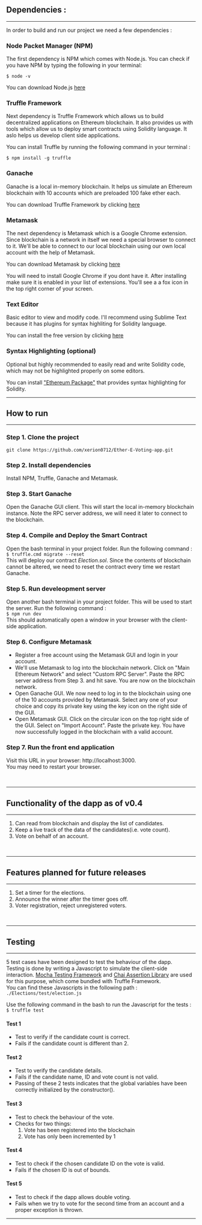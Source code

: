 ## Dependencies : ##
---
In order to build and run our project we need a few dependencies :

### Node Packet Manager (NPM) ###

The first dependency is NPM which comes with Node.js. You can check if you have NPM by typing the following in your terminal:

`$ node -v`

You can download Node.js [here](https://nodejs.org/en)

### Truffle Framework ###

Next dependency is Truffle Framework which allows us to build decentralized applications on Ethereum blockchain. It also provides us with tools which allow us to deploy smart contracts using Solidity language. It aslo helps us develop client side applications.

You can install Truffle by running the following command in your terminal : 

`$ npm install -g truffle`

### Ganache ###

Ganache is a local in-memory blockchain. It helps us simulate an Ethereum blockchain with 10 accounts which are preloaded 100 fake ether each.

You can download Truffle Framework by clicking [here](https://truffleframework.com/ganache)

### Metamask ###

The next dependency is Metamask which is a Google Chrome extension. Since blockchain is a network in itself we need a special browser to connect to it. We'll be able to connect to our local blockchain using our own local account with the help of Metamask. 

You can download Metamask by clicking [here](https://chrome.google.com/webstore/detail/metamask/nkbihfbeogaeaoehlefnkodbefgpgknn?hl=en)

You will need to install Google Chrome if you dont have it. After installing make sure it is enabled in your list of extensions. You'll see a a fox icon in the top right corner of your screen.

### Text Editor ###

Basic editor to view and modify code. I'll recommend using Sublime Text because it has plugins for syntax highliting for Solidity language.

You can install the free version by clicking [here](https://www.sublimetext.com/)


### Syntax Highlighting (optional) ###

Optional but highly recommended to easily read and write Solidity code, which may not be highlighted properly on some editors.

You can install ["Ethereum Package"](https://packagecontrol.io/packages/Ethereum) that provides syntax highlighting for Solidity.
<br>

---
## How to run ##
---
### Step 1. Clone the project ###

`git clone https://github.com/xerion0712/Ether-E-Voting-app.git`

### Step 2. Install dependencies ###

Install NPM, Truffle, Ganache and Metamask.

### Step 3. Start Ganache ###

Open the Ganache GUI client. This will start the local in-memory blockchain instance. Note the RPC server address, we will need it later to connect to the blockchain.

### Step 4. Compile and Deploy the Smart Contract ###

Open the bash terminal in your project folder. Run the following command :<br>
`$ truffle.cmd migrate --reset` <br>
This will deploy our contract *Election.sol*. Since the contents of blockchain cannot be altered, we need to reset the contract every time we restart Ganache.

### Step 5. Run develeopment server ###

Open another bash terminal in your project folder. This will be used to start the server. Run the following command :<br>`$ npm run dev`<br>
This should automatically open a window in your browser with the client-side application.

### Step 6. Configure Metamask ###

* Register a free account using the Metamask GUI and login in your account.
* We'll use Metamask to log into the blockchain network. Click on "Main Ethereum Network" and select "Custom RPC Server". Paste the RPC server address from Step 3. and hit save. You are now on the blockchain network.
* Open Ganache GUI. We now need to log in to the blockchain using one of the 10 accounts provided by Metamask. Select any one of your choice and copy its private key using the key icon on the right side of the GUI.
* Open Metamask GUI. Click on the circular icon on the top right side of the GUI. Select on "Import Account". Paste the private key. You have now successfully logged in the blockchain with a valid account.

### Step 7. Run the front end application ###

Visit this URL in your browser: http://localhost:3000.<br>
You may need to restart your browser.

<br>

---
## Functionality of the dapp as of v0.4 ##
---

1. Can read from blockchain and display the list of candidates.
2. Keep a live track of the data of the candidates(i.e. vote count).
3. Vote on behalf of an account.

<br>

---
## Features planned for future releases ##
---

1. Set a timer for the elections.
2. Announce the winner after the timer goes off.
3. Voter registration, reject unregistered voters.

<br>

---
## Testing ##
---

5 test cases have been designed to test the behaviour of the dapp.<br>
Testing is done by writing a Javascript to simulate the client-side interaction. [Mocha Testing Framework](https://mochajs.org/) and [Chai Assertion Library](https://www.chaijs.com/) are used for this purpose, which come bundled with Truffle Framework.<br>
You can find these Javascripts in the following path : `./Elections/test/election.js`<br>

Use the following command in the bash to run the Javascript for the tests : <br>
`$ truffle test`
<br>

#### Test 1 ####
+ Test to verify if the candidate count is correct.
+ Fails if the candidate count is different than 2.

#### Test 2 ####
+ Test to verify the candidate details.
+ Fails if the candidate name, ID and vote count is not valid.
+ Passing of these 2 tests indicates that the global variables have been correctly initialized by the constructor().

#### Test 3 ####
+ Test to check the behaviour of the vote.
+ Checks for two things:
	1. Vote has been registered into the blockchain
	2. Vote has only been incremented by 1

#### Test 4 ####
+ Test to check if the chosen candidate ID on the vote is valid.
+ Fails if the chosen ID is out of bounds.

#### Test 5 ####
+ Test to check if the dapp allows double voting.
+ Fails when we try to vote for the second time from an account and a proper exception is thrown.

---
